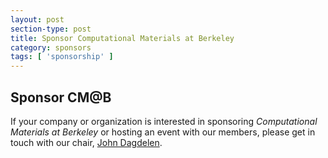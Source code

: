 ```yaml
---
layout: post
section-type: post
title: Sponsor Computational Materials at Berkeley
category: sponsors
tags: [ 'sponsorship' ]
---
```


## Sponsor CM@B

If your company or organization is interested in sponsoring *Computational Materials at Berkeley* or hosting an event with our members, please get in touch with our chair, [John Dagdelen](jdagdelen@berkeley.edu).

